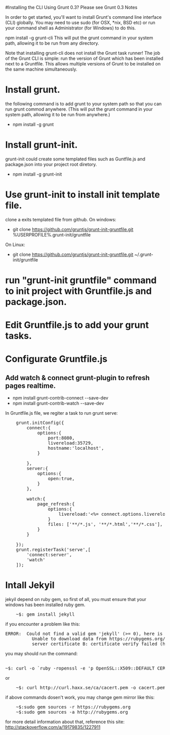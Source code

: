 #Installing the CLI
Using Grunt 0.3? Please see Grunt 0.3 Notes

In order to get started, you'll want to install Grunt's command line interface (CLI) globally. You may need to use sudo (for OSX, *nix, BSD etc) or run your command shell as Administrator (for Windows) to do this.

npm install -g grunt-cli
This will put the grunt command in your system path, allowing it to be run from any directory.

Note that installing grunt-cli does not install the Grunt task runner! The job of the Grunt CLI is simple: run the version of Grunt which has been installed next to a Gruntfile. This allows multiple versions of Grunt to be installed on the same machine simultaneously.

# Install grunt.
the following command is to add grunt to your system path so that you can run grunt commod anywhere.
(This will put the grunt command in your system path, allowing it to be run from anywhere.)
- npm install -g grunt 

# Install grunt-init.
grunt-init could create some templated files such as Guntfile.js and package.json into your project root diretory.
- npm install -g grunt-init

# Use grunt-init to install init template file.

clone a exits templated file from github.
On windows:
- git clone https://github.com/gruntjs/grunt-init-gruntfile.git %USERPROFILE%.grunt-init/gruntfile
	
On Linux:
- git clone https://github.com/gruntjs/grunt-init-gruntfile.git ~/.grunt-init/gruntfile

# run "grunt-init gruntfile" command to init project with Gruntfile.js and package.json.

# Edit Gruntfile.js to add your grunt tasks.

# Configurate Gruntfile.js
## Add watch & connect grunt-plugin to refresh pages realtime.
- npm install grunt-contrib-connect --save-dev
- npm install grunt-contrib-watch --save-dev

In Gruntfile.js file, we regiter a task to run grunt serve:
<pre>
	grunt.initConfig({
		connect:{
			options:{
				port:8080,
				livereload:35729,
				hostname:'localhost',
			}

		},
		server:{
			options:{
				open:true,
			}
		},
		
		watch:{
			page_refresh:{
				options:{
					livereload:'&lt;%= connect.options.livereload%>'
				}
				files: ['**/*.js', '**/*.html','**/*.css'],
			}
		}

	});
	grunt.registerTask('serve',[
		'connect:server',
		'watch'
	]);
</pre>

# Intall Jekyil
jekyil depend on ruby gem, so first of all, you must ensure that your windows has been installed ruby gem.
<pre>
	~$: gem install jekyll
</pre>
if you encounter a problem like this:
<pre>
ERROR:  Could not find a valid gem 'jekyll' (>= 0), here is why:
          Unable to download data from https://rubygems.org/ - SSL_connect returned=1 errno=0 state=SSLv3 read 
          server certificate B: certificate verify failed (https://api.rubygems.org/latest_specs.4.8.gz)
</pre>
you may should run the command:
<pre> 
~$: curl -o `ruby -ropenssl -e 'p OpenSSL::X509::DEFAULT_CERT_FILE' |tr -d \"` http://curl.haxx.se/ca/cacert.pem
</pre>
or
<pre>
	~$: curl http://curl.haxx.se/ca/cacert.pem -o cacert.pem
</pre>
if above commands dosen't work, you may change gem mirror like this: 
<pre>
	~$:sudo gem sources -r https://rubygems.org
	~$:sudo gem sources -a http://rubygems.org  
</pre>
for more detail information about that, reference this site:
<a href="http://stackoverflow.com/a/19179835/1227911">http://stackoverflow.com/a/19179835/1227911</a>
